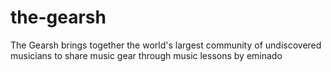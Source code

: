 # the-gearsh
The Gearsh brings together the world's largest community of undiscovered musicians to share music gear through music lessons
by eminado

